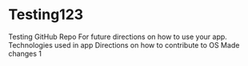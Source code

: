 # Testing123
Testing GitHub Repo
For future directions on how to use your app.
Technologies used in app
Directions on how to contribute to OS
Made changes 1
